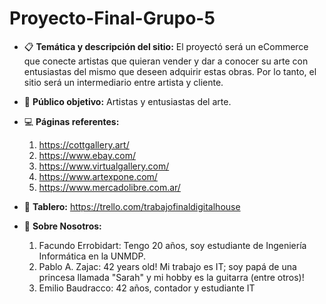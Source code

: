 # Proyecto-Final-Grupo-5


* 📋 __Temática y descripción del sitio:__
   El proyectó será un eCommerce que conecte artistas que quieran vender y dar a
   conocer su arte con entusiastas del mismo que deseen adquirir estas obras. Por
   lo tanto, el sitio será un intermediario entre artista y cliente.

* 👀 __Público objetivo:__
    Artistas y entusiastas del arte.

* 💻 __Páginas referentes:__
    1. https://cottgallery.art/
    2. https://www.ebay.com/
    3. https://www.virtualgallery.com/
    4. https://www.artexpone.com/
    5. https://www.mercadolibre.com.ar/

* 🔲 __Tablero:__
    https://trello.com/trabajofinaldigitalhouse

* 💁 __Sobre Nosotros:__
    1. Facundo Errobidart: Tengo 20 años, soy estudiante de Ingeniería Informática en la UNMDP.
    2. Pablo A. Zajac: 42 years old! Mi trabajo es IT; soy papá de una princesa llamada "Sarah" y mi hobby es la guitarra (entre otros)!
    3. Emilio Baudracco: 42 años, contador y estudiante IT 

